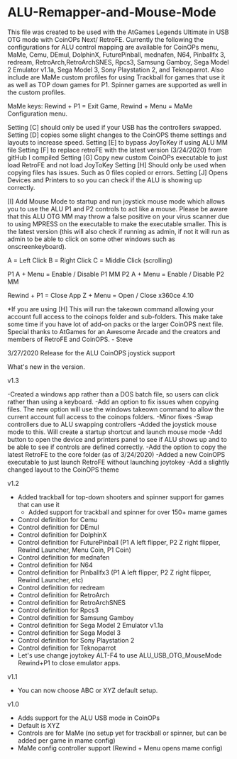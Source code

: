 # ALU-Remapper-and-Mouse-Mode

This file was created to be used with the AtGames Legends Ultimate in USB OTG mode with CoinOPs Next/ RetroFE. Currently the following the configurations for ALU control mapping are available for CoinOPs menu, MaMe, Cemu, DEmul, DolphinX, FuturePinball, mednafen, N64, Pinballfx 3, redream, RetroArch,RetroArchSNES, Rpcs3, Samsung Gamboy, Sega Model 2 Emulator v1.1a, Sega Model 3, Sony Playstation 2, and Teknoparrot. Also include are MaMe custom profiles for using Trackball for games that use it as well as TOP down games for P1. Spinner games are supported as well in the custom profiles.

MaMe keys: Rewind + P1 = Exit Game, Rewind + Menu = MaMe Configuration menu.

Setting [C] should only be used if your USB has the controllers swapped.
Setting [D] copies some slight changes to the CoinOPS theme settings and layouts to increase speed.
Setting [E] to bypass JoyToKey if using ALU MM file
Setting [F] to replace retroFE with the latest version (3/24/2020) from gitHub I compiled
Setting [G] Copy new custom CoinOPs executable to just load RetroFE and not load JoyToKey
Setting [H] Should only be used when copying files has issues. Such as 0 files copied or errors.
Setting [J] Opens Devices and Printers to so you can check if the ALU is showing up correctly.

[I] Add Mouse Mode to startup and run joystick mouse mode which allows you to use the ALU P1 and P2 controls to act like a mouse. Please be aware that this ALU OTG MM may throw a false positive on your virus scanner due to using MPRESS on the executable to make the executable smaller. This is the latest version (this will also check if running as admin, if not it will run as admin to be able to click on some other windows such as onscreenkeyboard).

A = Left Click 
B = Right Click
C = Middle Click (scrolling)

P1 A + Menu = Enable / Disable P1 MM
P2 A + Menu = Enable / Disable P2 MM

Rewind + P1 = Close App
Z + Menu = Open / Close x360ce 4.10 

*If you are using [H] This will run the takeown command allowing your account full access to the coinops folder and sub-folders. This make take some time if you have lot of add-on packs or the larger CoinOPS next file.
Special thanks to AtGames for an Awesome Arcade and the creators and members of RetroFE and CoinOPS. - Steve

3/27/2020 Release for the ALU CoinOPS joystick support

What's new in the version.

v1.3

-Created a windows app rather than a DOS batch file, so users can click rather than using a keyboard.
-Add an option to fix issues when copying files. The new option will use the windows takeown command to allow the current account full access to the coinops folders.
-Minor fixes
-Swap controllers due to ALU swapping controllers
-Added the joystick mouse mode to this. Will create a startup shortcut and launch mouse mode
-Add button to open the device and printers panel to see if ALU shows up and to be able to see if controls are defined correctly.
-Add the option to copy the latest RetroFE to the core folder (as of 3/24/2020)
-Added a new CoinOPS executable to just launch RetroFE without launching joytokey
-Add a slightly changed layout to the CoinOPS theme

v1.2
- Added trackball for top-down shooters and spinner support for games that can use it
	- Added support for trackball and spinner for over 150+ mame games
- Control definition for Cemu
- Control definition for DEmul
- Control definition for DolphinX
- Control definition for FuturePinball (P1 A left flipper, P2 Z right flipper, Rewind Launcher, Menu Coin, P1 Coin)
- Control definition for mednafen
- Control definition for N64
- Control definition for Pinballfx3 (P1 A left flipper, P2 Z right flipper, Rewind Launcher, etc)
- Control definition for redream
- Control definition for RetroArch
- Control definition for RetroArchSNES
- Control definition for Rpcs3
- Control definition for Samsung Gamboy
- Control definition for Sega Model 2 Emulator v1.1a
- Control definition for Sega Model 3
- Control definition for Sony Playstation 2
- Control definition for Teknoparrot
- Let's use change joytokey ALT-F4 to use ALU_USB_OTG_MouseMode Rewind+P1 to close emulator apps.

v1.1
- You can now choose ABC or XYZ default setup. 

v1.0
- Adds support for the ALU USB mode in CoinOPs
- Default is XYZ
- Controls are for MaMe (no setup yet for trackball or spinner, but can be added per game in mame config)
- MaMe config controller support (Rewind + Menu opens mame config)


